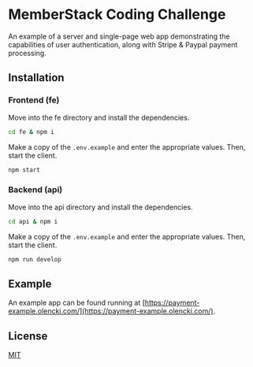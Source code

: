 # MemberStack Coding Challenge

An example of a server and single-page web app demonstrating the capabilities of user authentication, along with Stripe & Paypal payment processing.

## Installation

### Frontend (fe)
Move into the fe directory and install the dependencies.

```bash
cd fe & npm i
```

Make a copy of the `.env.example` and enter the appropriate values. Then, start the client.

```bash
npm start
```

### Backend (api)
Move into the api directory and install the dependencies.

```bash
cd api & npm i
```

Make a copy of the `.env.example` and enter the appropriate values. Then, start the client.

```bash
npm run develop
```

## Example
An example app can be found running at [https://payment-example.olencki.com/](https://payment-example.olencki.com/).

## License
[MIT](https://choosealicense.com/licenses/mit/)
